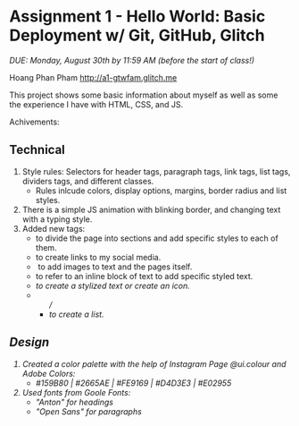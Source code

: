 # Assignment 1 - Hello World: Basic Deployment w/ Git, GitHub, Glitch

_DUE: Monday, August 30th by 11:59 AM (before the start of class!)_

Hoang Phan Pham http://a1-gtwfam.glitch.me

This project shows some basic information about myself as well as some the experience I have with HTML, CSS, and JS.

Achivements:

## Technical

1. Style rules: Selectors for header tags, paragraph tags, link tags, list tags, dividers tags, and different classes.
   - Rules inlcude colors, display options, margins, border radius and list styles.
2. There is a simple JS animation with blinking border, and changing text with a typing style.
3. Added new tags:
   - <div> to divide the page into sections and add specific styles to each of them.
   - <a> to create links to my social media.
   - <img> to add images to text and the pages itself.
   - <span> to refer to an inline block of text to add specific styled text.
   - <i> to create a stylized text or create an icon.
   - <ul>/<li> to create a list.

## Design

1. Created a color palette with the help of Instagram Page @ui.colour and Adobe Colors:
   - #159B80 | #2665AE | #FE9169 | #D4D3E3 | #E02955
2. Used fonts from Goole Fonts:
   - "Anton" for headings
   - "Open Sans" for paragraphs
